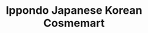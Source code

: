 ---
title: "Ippondo Japanese Korean Cosmemart"
url: /auckland/ippondo-japanese-korean-cosmemart/
shop: beauty
---